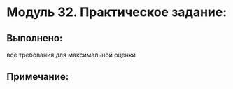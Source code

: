 # Модуль 32. Практическое задание:
## Выполнено:
все требования для максимальной оценки
## Примечание: